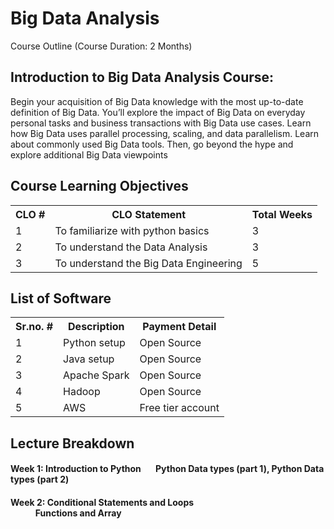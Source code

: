 <h1>Big Data Analysis</h1>
Course Outline (Course Duration: 2 Months)
<h2>Introduction to Big Data Analysis Course:</h2>
Begin your acquisition of Big Data knowledge with the most up-to-date definition of Big Data. You’ll
explore the impact of Big Data on everyday personal tasks and business transactions with Big Data use
cases. Learn how Big Data uses parallel processing, scaling, and data parallelism. Learn about commonly
used Big Data tools. Then, go beyond the hype and explore additional Big Data viewpoints
<html>
<body>

<h2>Course Learning Objectives</h2>

<table style="width:100%">
  <tr>
    <th>CLO #</th>
    <th>CLO Statement</th>
    <th>Total Weeks</th>
  </tr>
  <tr>
    <td>1</td>
    <td>To familiarize with python basics</td>
    <td>3</td>
  </tr>
  <tr>
    <td>2</td>
    <td>To understand the Data Analysis</td>
    <td>3</td>
  </tr>
   <tr>
    <td>3</td>
    <td>To understand the Big Data Engineering</td>
    <td>5</td>
  </tr>
</table>

<body>

<h2>List of Software</h2>

<table style="width:100%">
  <tr>
    <th>Sr.no. #</th>
    <th>Description</th>
    <th>Payment Detail</th>
  </tr>
  <tr>
    <td>1</td>
    <td>Python setup</td>
    <td>Open Source</td>
  </tr>
  <tr>
    <td>2</td>
    <td>Java setup</td>
    <td>Open Source</td>
  </tr>
   <tr>
    <td>3</td>
    <td>Apache Spark</td>
    <td>Open Source</td>
  </tr>
  <tr>
    <td>4</td>
    <td>Hadoop</td>
    <td>Open Source</td>
  </tr>
  <tr>
    <td>5</td>
    <td>AWS</td>
    <td>Free tier account</td>
  </tr>
</table>
</body>
  </body>
</html>

<h2>Lecture Breakdown</h2>
<h4>Week 1: Introduction to Python &nbsp &nbsp &nbsp Python Data types (part 1),  Python Data types (part 2)</h4>

<h4>Week 2: Conditional Statements and Loops<br>
&nbsp &nbsp &nbsp &nbsp &nbsp &nbsp Functions and Array</h4>
